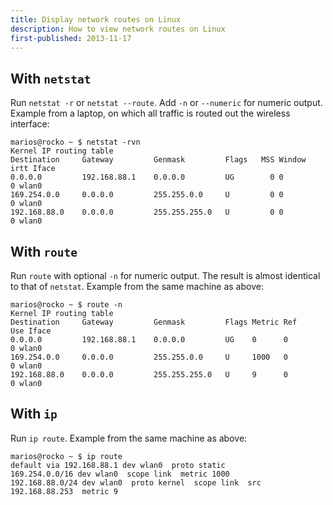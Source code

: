 ```yaml
---
title: Display network routes on Linux
description: How to view network routes on Linux
first-published: 2013-11-17
---
```


With `netstat`
--------------

Run `netstat -r` or `netstat --route`. Add `-n` or `--numeric` for 
numeric output. Example from a laptop, on which all traffic is routed 
out the wireless interface:

    marios@rocko ~ $ netstat -rvn
    Kernel IP routing table
    Destination     Gateway         Genmask         Flags   MSS Window  irtt Iface
    0.0.0.0         192.168.88.1    0.0.0.0         UG        0 0          0 wlan0
    169.254.0.0     0.0.0.0         255.255.0.0     U         0 0          0 wlan0
    192.168.88.0    0.0.0.0         255.255.255.0   U         0 0          0 wlan0

With `route`
------------

Run `route` with optional `-n` for numeric output. The result is almost 
identical to that of `netstat`. Example from the same machine as above:

    marios@rocko ~ $ route -n
    Kernel IP routing table
    Destination     Gateway         Genmask         Flags Metric Ref    Use Iface
    0.0.0.0         192.168.88.1    0.0.0.0         UG    0      0        0 wlan0
    169.254.0.0     0.0.0.0         255.255.0.0     U     1000   0        0 wlan0
    192.168.88.0    0.0.0.0         255.255.255.0   U     9      0        0 wlan0

With `ip`
---------

Run `ip route`. Example from the same machine as above:

    marios@rocko ~ $ ip route
    default via 192.168.88.1 dev wlan0  proto static 
    169.254.0.0/16 dev wlan0  scope link  metric 1000 
    192.168.88.0/24 dev wlan0  proto kernel  scope link  src 192.168.88.253  metric 9

